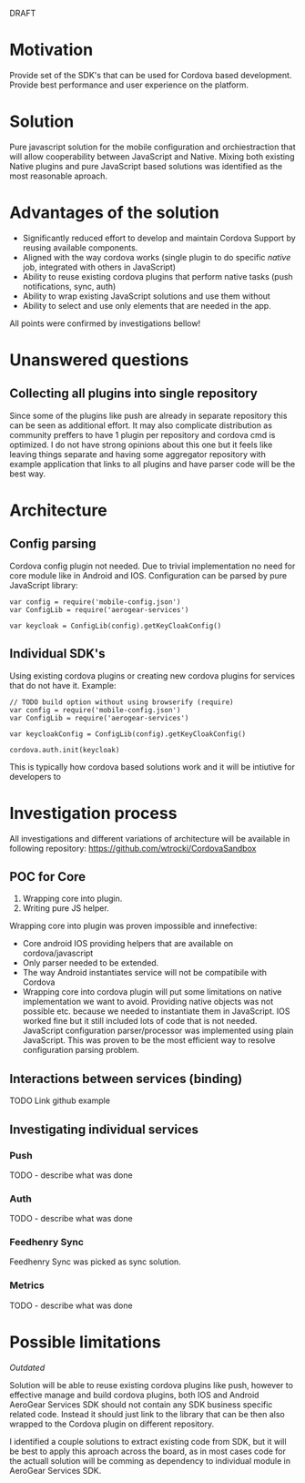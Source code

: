 DRAFT

# Motivation

Provide set of the SDK's that can be used for Cordova based development.
Provide best performance and user experience on the platform.

# Solution

Pure javascript solution for the mobile configuration and orchiestraction that will allow cooperability between JavaScript and Native. Mixing both existing Native plugins and pure JavaScript based solutions was identified as the most reasonable aproach. 

# Advantages of the solution 

- Significantly reduced effort to develop and maintain Cordova Support by reusing available components.
- Aligned with the way cordova works (single plugin to do specific *native* job, integrated with others in JavaScript)
- Ability to reuse existing cordova plugins that perform native tasks (push notifications, sync, auth)
- Ability to wrap existing JavaScript solutions and use them without 
- Ability to select and use only elements that are needed in the app.

All points were confirmed by investigations bellow!

# Unanswered questions

## Collecting all plugins into single repository

Since some of the plugins like push are already in separate repository this can be seen as additional effort. 
It may also complicate distribution as community preffers to have 1 plugin per repository and cordova cmd is optimized.
I do not have strong opinions about this one but it feels like leaving things separate and having some aggregator repository with example application that links to all plugins and have parser code will be the best way.

# Architecture

## Config parsing 

Cordova config plugin not needed. 
Due to trivial implementation no need for core module like in Android and IOS.
Configuration can be parsed by pure JavaScript library:

```
var config = require('mobile-config.json')
var ConfigLib = require('aerogear-services')

var keycloak = ConfigLib(config).getKeyCloakConfig()
```

## Individual SDK's

Using existing cordova plugins or creating new cordova plugins for services that do not have it.
Example:

```
// TODO build option without using browserify (require)
var config = require('mobile-config.json')
var ConfigLib = require('aerogear-services')

var keycloakConfig = ConfigLib(config).getKeyCloakConfig()

cordova.auth.init(keycloak)
```

This is typically how cordova based solutions work and it will be intiutive for developers to 

# Investigation process

All investigations and different variations of architecture will be available in following repository:
https://github.com/wtrocki/CordovaSandbox

## POC for Core

1. Wrapping core into plugin. 
1. Writing pure JS helper.

Wrapping core into plugin was proven impossible and innefective:
- Core android IOS providing helpers that are available on cordova/javascript
- Only parser needed to be extended.
- The way Android instantiates service will not be compatibile with Cordova 
- Wrapping core into cordova plugin will put some limitations on native implementation we want to avoid.
Providing native objects was not possible etc. because we needed to instantiate them in JavaScript.
IOS worked fine but it still included lots of code that is not needed.
JavaScript configuration parser/processor was implemented using plain JavaScript.
This was proven to be the most efficient way to resolve configuration parsing problem.

## Interactions between services (binding)

TODO Link github example

## Investigating individual services

### Push
TODO - describe what was done

### Auth
TODO - describe what was done

### Feedhenry Sync
Feedhenry Sync was picked as sync solution.

### Metrics
TODO - describe what was done

# Possible limitations

*Outdated*

Solution will be able to reuse existing cordova plugins like push, however to effective manage and build cordova plugins, both IOS and Android AeroGear Services SDK should not contain any SDK business specific related code.
Instead it should just link to the library that can be then also wrapped to the Cordova plugin on different repository.

I identified a couple solutions to extract existing code from SDK, but it will be best to apply this aproach across the board, as in most cases code for the actuall solution will be comming as dependency to individual module in AeroGear Services SDK.

